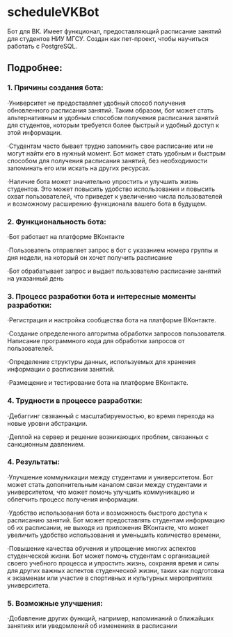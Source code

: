 # scheduleVKBot

Бот для ВК. Имеет функционал, предоставляющий расписание занятий для студентов НИУ МГСУ. 
Создан как пет-проект, чтобы научиться работать с PostgreSQL. 

## Подробнее: 

### 1. Причины создания бота:
·Университет не предоставляет удобный способ получения обновленного расписания занятий. Таким образом, бот может стать альтернативным и удобным способом получения расписания занятий для студентов, которым требуется более быстрый и удобный доступ к этой информации.

·Студентам часто бывает трудно запомнить свое расписание или не могут найти его в нужный момент. Бот может стать удобным и быстрым способом для получения расписания занятий, без необходимости запоминать его или искать на других ресурсах.

·Наличие бота может значительно упростить и улучшить жизнь студентов. Это может повысить удобство использования и повысить охват пользователей, что приведет к увеличению числа пользователей и возможному расширению функционала вашего бота в будущем.

### 2. Функциональность бота:
·Бот работает на платформе ВКонтакте

·Пользователь отправляет запрос в бот с указанием номера группы и дня недели, на который он хочет получить расписание

·Бот обрабатывает запрос и выдает пользователю расписание занятий на указанный день

### 3. Процесс разработки бота и интересные моменты разработки:
·Регистрация и настройка сообщества бота на платформе ВКонтакте.

·Создание определенного алгоритма обработки запросов пользователя. Написание программного кода для обработки запросов от пользователей.

·Определение структуры данных, используемых для хранения информации о расписании занятий.

·Размещение и тестирование бота на платформе ВКонтакте.

### 4. Трудности в процессе разработки:
·Дебаггинг свзяанный с масштабируемостью, во время перехода на новые уровни абстракции.

·Деплой на сервер и решение возникающих проблем, связанных с санкционным давлением.

### 4. Результаты:
·Улучшение коммуникации между студентами и университетом. Бот может стать дополнительным каналом связи между студентами и университетом, что может помочь улучшить коммуникацию и облегчить процесс получения информации.

·Удобство использования бота и возможность быстрого доступа к расписанию занятий. 
 Бот может предоставлять студентам информацию об их расписании, не выходя из приложения ВКонтакте, что может увеличить удобство использования и уменьшить количество времени,

·Повышение качества обучения и упрощение многих аспектов студенческой жизни. Бот может помочь студентам с организацией своего учебного процесса и упростить жизнь, сохраняя время и силы для других важных аспектов студенческой жизни, таких как подготовка к экзаменам или участие в спортивных и культурных мероприятиях университета.

### 5. Возможные улучшения:
·Добавление других функций, например, напоминаний о ближайших занятиях или уведомлений об изменениях в расписании
